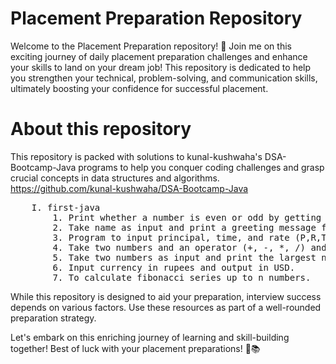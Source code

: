 # Placement Preparation Repository

Welcome to the Placement Preparation repository! 🚀
Join me on this exciting journey of daily placement preparation challenges and enhance your skills to land on your dream job! This repository is dedicated to help you strengthen your technical, problem-solving, and communication skills, ultimately boosting your confidence for successful placement.

# About this repository
This repository is packed with solutions to kunal-kushwaha's DSA-Bootcamp-Java programs to help you conquer coding challenges and grasp crucial concepts in data structures and algorithms.
https://github.com/kunal-kushwaha/DSA-Bootcamp-Java

<pre>
    I. first-java
        1. Print whether a number is even or odd by getting input from the user.
        2. Take name as input and print a greeting message for that particular name.
        3. Program to input principal, time, and rate (P,R,T) from the user and find Simple Interest.
        4. Take two numbers and an operator (+, -, *, /) and calculate the value (Use if condition).
        5. Take two numbers as input and print the largest number.
        6. Input currency in rupees and output in USD.
        7. To calculate fibonacci series up to n numbers.
</pre>

While this repository is designed to aid your preparation, interview success depends on various factors. Use these resources as part of a well-rounded preparation strategy.

Let's embark on this enriching journey of learning and skill-building together! Best of luck with your placement preparations! 💪📚